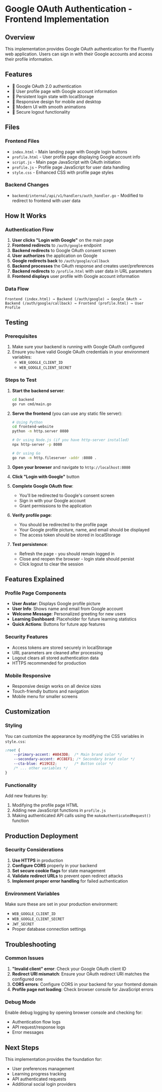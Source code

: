 # Google OAuth Authentication - Frontend Implementation

## Overview

This implementation provides Google OAuth authentication for the Fluently web application. Users can sign in with their Google accounts and access their profile information.

## Features

- 🔐 Google OAuth 2.0 authentication
- 👤 User profile page with Google account information
- 🔄 Persistent login state with localStorage
- 📱 Responsive design for mobile and desktop
- 🎨 Modern UI with smooth animations
- 🚪 Secure logout functionality

## Files

### Frontend Files
- `index.html` - Main landing page with Google login buttons
- `profile.html` - User profile page displaying Google account info
- `script.js` - Main page JavaScript with OAuth initiation
- `profile.js` - Profile page JavaScript for user data handling
- `style.css` - Enhanced CSS with profile page styles

### Backend Changes
- `backend/internal/api/v1/handlers/auth_handler.go` - Modified to redirect to frontend with user data

## How It Works

### Authentication Flow

1. **User clicks "Login with Google"** on the main page
2. **Frontend redirects** to `/auth/google` endpoint
3. **Backend redirects** to Google OAuth consent screen
4. **User authorizes** the application on Google
5. **Google redirects back** to `/auth/google/callback`
6. **Backend processes** the OAuth response and creates user/preferences
7. **Backend redirects** to `/profile.html` with user data in URL parameters
8. **Frontend displays** user profile with Google account information

### Data Flow

```
Frontend (index.html) → Backend (/auth/google) → Google OAuth → 
Backend (/auth/google/callback) → Frontend (profile.html) → User Profile
```

## Testing

### Prerequisites

1. Make sure your backend is running with Google OAuth configured
2. Ensure you have valid Google OAuth credentials in your environment variables:
   - `WEB_GOOGLE_CLIENT_ID`
   - `WEB_GOOGLE_CLIENT_SECRET`

### Steps to Test

1. **Start the backend server**:
   ```bash
   cd backend
   go run cmd/main.go
   ```

2. **Serve the frontend** (you can use any static file server):
   ```bash
   # Using Python
   cd frontend-website
   python -m http.server 8080
   
   # Or using Node.js (if you have http-server installed)
   npx http-server -p 8080
   
   # Or using Go
   go run -m http.fileserver -addr :8080 .
   ```

3. **Open your browser** and navigate to `http://localhost:8080`

4. **Click "Login with Google"** button

5. **Complete Google OAuth flow**:
   - You'll be redirected to Google's consent screen
   - Sign in with your Google account
   - Grant permissions to the application

6. **Verify profile page**:
   - You should be redirected to the profile page
   - Your Google profile picture, name, and email should be displayed
   - The access token should be stored in localStorage

7. **Test persistence**:
   - Refresh the page - you should remain logged in
   - Close and reopen the browser - login state should persist
   - Click logout to clear the session

## Features Explained

### Profile Page Components

- **User Avatar**: Displays Google profile picture
- **User Info**: Shows name and email from Google account
- **Welcome Message**: Personalized greeting for new users
- **Learning Dashboard**: Placeholder for future learning statistics
- **Quick Actions**: Buttons for future app features

### Security Features

- Access tokens are stored securely in localStorage
- URL parameters are cleaned after processing
- Logout clears all stored authentication data
- HTTPS recommended for production

### Mobile Responsive

- Responsive design works on all device sizes
- Touch-friendly buttons and navigation
- Mobile menu for smaller screens

## Customization

### Styling
You can customize the appearance by modifying the CSS variables in `style.css`:

```css
:root {
    --primary-accent: #A043DB;  /* Main brand color */
    --secondary-accent: #CC8EF1; /* Secondary brand color */
    --cta-blue: #119CE2;        /* Button color */
    /* ... other variables */
}
```

### Functionality
Add new features by:

1. Modifying the profile page HTML
2. Adding new JavaScript functions in `profile.js`
3. Making authenticated API calls using the `makeAuthenticatedRequest()` function

## Production Deployment

### Security Considerations

1. **Use HTTPS** in production
2. **Configure CORS** properly in your backend
3. **Set secure cookie flags** for state management
4. **Validate redirect URLs** to prevent open redirect attacks
5. **Implement proper error handling** for failed authentication

### Environment Variables

Make sure these are set in your production environment:
- `WEB_GOOGLE_CLIENT_ID`
- `WEB_GOOGLE_CLIENT_SECRET`
- `JWT_SECRET`
- Proper database connection settings

## Troubleshooting

### Common Issues

1. **"Invalid client" error**: Check your Google OAuth client ID
2. **Redirect URI mismatch**: Ensure your OAuth redirect URI matches the configured one
3. **CORS errors**: Configure CORS in your backend for your frontend domain
4. **Profile page not loading**: Check browser console for JavaScript errors

### Debug Mode

Enable debug logging by opening browser console and checking for:
- Authentication flow logs
- API request/response logs
- Error messages

## Next Steps

This implementation provides the foundation for:
- User preferences management
- Learning progress tracking
- API authenticated requests
- Additional social login providers 